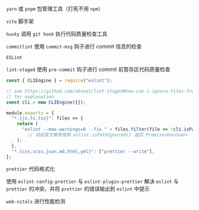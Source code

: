 `yarn` 或 `pnpm` 包管理工具（打死不用 `npm`）

`vite` 脚手架

`husky` 调用 `git hook` 执行代码质量检查工具

`commitlint` 使用 `commit-msg` 钩子进行 commit 信息的检查

`ESLint` 

`lint-staged` 使用 `pre-commit` 钩子进行 commit 前暂存区代码质量检查

```js
const { CLIEngine } = require("eslint");

// see https://github.com/okonet/lint-staged#how-can-i-ignore-files-from-eslintignore-
// for explanation
const cli = new CLIEngine({});

module.exports = {
  "*.{js,ts,tsx}": files => {
    return (
      "eslint --max-warnings=0 --fix " + files.filter(file => !cli.isPathIgnored(file)).join(" ")
        // 目前官方推荐使用 eslint.isPathIgnored() 返回 Promise<boolean>
    );
  },
  "*.{css,scss,json,md,html,yml}": ["prettier --write"],
};
```

`prettier` 代码格式化

使用 `eslint-config-prettier` 与 `eslint-plugin-prettier` 解决 `eslint` 与 `prettier` 的冲突，并将 `prettier` 的错误输出到 `eslint` 中提示

`web-vitals` 进行性能检测